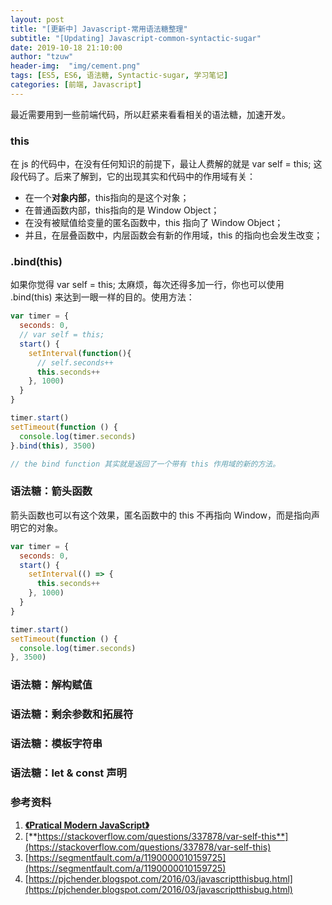 ```yaml
---
layout: post
title: "[更新中] Javascript-常用语法糖整理"
subtitle: "[Updating] Javascript-common-syntactic-sugar"
date: 2019-10-18 21:10:00
author: "tzuw"
header-img:  "img/cement.png"
tags: [ES5, ES6, 语法糖, Syntactic-sugar, 学习笔记] 
categories: [前端, Javascript]
---
```


最近需要用到一些前端代码，所以赶紧来看看相关的语法糖，加速开发。

### this

在 js 的代码中，在没有任何知识的前提下，最让人费解的就是 var self = this; 这段代码了。后来了解到，它的出现其实和代码中的作用域有关：

- 在一个**对象内部**，this指向的是这个对象；
- 在普通函数内部，this指向的是 Window Object；
- 在没有被赋值给变量的匿名函数中，this 指向了 Window Object；
- 并且，在层叠函数中，内层函数会有新的作用域，this 的指向也会发生改变；

### .bind(this)

如果你觉得 var self = this; 太麻烦，每次还得多加一行，你也可以使用 .bind(this) 来达到一眼一样的目的。使用方法：

```javascript
var timer = {
  seconds: 0,
  // var self = this;
  start() {
    setInterval(function(){
      // self.seconds++
      this.seconds++
    }, 1000)
  }
}

timer.start()
setTimeout(function () {
  console.log(timer.seconds)
}.bind(this), 3500)

// the bind function 其实就是返回了一个带有 this 作用域的新的方法。
```



### 语法糖：箭头函数

箭头函数也可以有这个效果，匿名函数中的 this 不再指向 Window，而是指向声明它的对象。

```javascript
var timer = {
  seconds: 0,
  start() {
    setInterval(() => {
      this.seconds++
    }, 1000)
  }
}

timer.start()
setTimeout(function () {
  console.log(timer.seconds)
}, 3500)
```

### 语法糖：解构赋值

### 语法糖：剩余参数和拓展符

### 语法糖：模板字符串

### 语法糖：let & const 声明



### 参考资料

1. [**《Pratical Modern JavaScript》**](https://ponyfoo.com/books/practical-modern-javascript)
2. [**https://stackoverflow.com/questions/337878/var-self-this**](https://stackoverflow.com/questions/337878/var-self-this)
3. [https://segmentfault.com/a/1190000010159725](https://segmentfault.com/a/1190000010159725)
4. [https://pjchender.blogspot.com/2016/03/javascriptthisbug.html](https://pjchender.blogspot.com/2016/03/javascriptthisbug.html)
